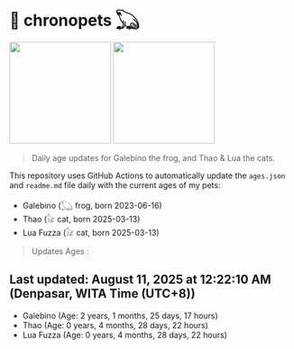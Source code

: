 # 🐾 chronopets 𓆏
<img src="https://github.com/user-attachments/assets/802b3632-7c4b-4232-a3a0-8b1d8fa6f04d" widht=180 height=180 >
<img src="https://github.com/user-attachments/assets/16687005-7ebb-4607-be57-0c8e528fed06" widht=180 height=180 >

> Daily age updates for Galebino the frog, and Thao & Lua the cats.

This repository uses GitHub Actions to automatically update the `ages.json` and `readme.md` file daily with the current ages of my pets: <br>
- Galebino (𓆏 frog, born 2023-06-16)
- Thao (𓃠 cat, born 2025-03-13)
- Lua Fuzza (𓃠 cat, born 2025-03-13)

> Updates Ages :

## Last updated: August 11, 2025 at 12:22:10 AM (Denpasar, WITA Time (UTC+8))

- Galebino (Age: 2 years, 1 months, 25 days, 17 hours)
- Thao (Age: 0 years, 4 months, 28 days, 22 hours)
- Lua Fuzza (Age: 0 years, 4 months, 28 days, 22 hours)

